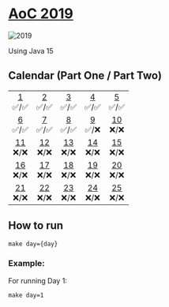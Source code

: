 # [AoC 2019](https://adventofcode.com/2019)
![2019](https://github.com/augustoccesar/adventofcode/workflows/2019/badge.svg)

Using Java 15

## Calendar (Part One / Part Two)

 |  |  |  |  |  |  
:-: | :-: | :-: | :-: | :-: |
[1](src/main/java/com/augustoccesar/adventofcode/day01)<br>✅/✅ | [2](src/main/java/com/augustoccesar/adventofcode/day02)<br>✅/✅ | [3](src/main/java/com/augustoccesar/adventofcode/day03)<br>✅/✅  | [4](src/main/java/com/augustoccesar/adventofcode/day04)<br>✅/✅  | [5](src/main/java/com/augustoccesar/adventofcode/day05)<br>✅/✅
[6](src/main/java/com/augustoccesar/adventofcode/day06)<br>✅/✅ | [7](src/main/java/com/augustoccesar/adventofcode/day07)<br>✅/✅ | [8](src/main/java/com/augustoccesar/adventofcode/day08)<br>✅/✅  | [9](src/main/java/com/augustoccesar/adventofcode/day09)<br>✅/❌ | [10](src/main/java/com/augustoccesar/adventofcode/day10)<br>❌/❌  
[11](src/main/java/com/augustoccesar/adventofcode/day11)<br>❌/❌ | [12](src/main/java/com/augustoccesar/adventofcode/day12)<br>❌/❌ | [13](src/main/java/com/augustoccesar/adventofcode/day13)<br>❌/❌  | [14](src/main/java/com/augustoccesar/adventofcode/day14)<br>❌/❌  | [15](src/main/java/com/augustoccesar/adventofcode/day15)<br>❌/❌
[16](src/main/java/com/augustoccesar/adventofcode/day16)<br>❌/❌ | [17](src/main/java/com/augustoccesar/adventofcode/day17)<br>❌/❌ | [18](src/main/java/com/augustoccesar/adventofcode/day18)<br>❌/❌  | [19](src/main/java/com/augustoccesar/adventofcode/day19)<br>❌/❌  | [20](src/main/java/com/augustoccesar/adventofcode/day20)<br>❌/❌
[21](src/main/java/com/augustoccesar/adventofcode/day21)<br>❌/❌ | [22](src/main/java/com/augustoccesar/adventofcode/day22)<br>❌/❌ | [23](src/main/java/com/augustoccesar/adventofcode/day23)<br>❌/❌  | [24](src/main/java/com/augustoccesar/adventofcode/day24)<br>❌/❌  | [25](src/main/java/com/augustoccesar/adventofcode/day25)<br>❌/❌  

## How to run
```
make day={day}
```

### Example:

For running Day 1:
```
make day=1
```
